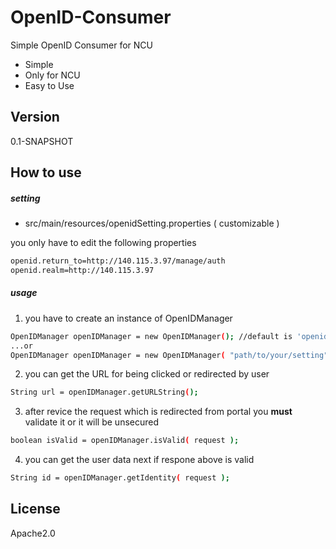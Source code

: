 OpenID-Consumer
=========

Simple OpenID Consumer for NCU

  - Simple
  - Only for NCU
  - Easy to Use

Version
----

0.1-SNAPSHOT


How to use
--------------

##### setting

* src/main/resources/openidSetting.properties ( customizable )

you only have to edit the following properties

```sh
openid.return_to=http://140.115.3.97/manage/auth
openid.realm=http://140.115.3.97
```

##### usage

1. you have to create an instance of OpenIDManager
```sh
OpenIDManager openIDManager = new OpenIDManager(); //default is 'openidSetting.properties'
...or
OpenIDManager openIDManager = new OpenIDManager( "path/to/your/setting" );
```

2. you can get the URL for being clicked or redirected by user
```sh
String url = openIDManager.getURLString();
```

3. after revice the request which is redirected from portal
you **must** validate it or it will be unsecured
```sh
boolean isValid = openIDManager.isValid( request );
```

4. you can get the user data next if respone above is valid
```sh
String id = openIDManager.getIdentity( request );
```


License
----
Apache2.0
